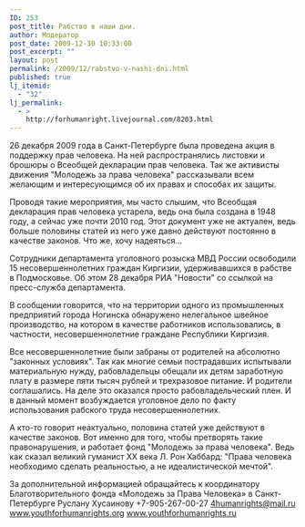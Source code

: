 ```yaml
---
ID: 253
post_title: Рабство в наши дни.
author: Модератор
post_date: 2009-12-30 10:33:00
post_excerpt: ""
layout: post
permalink: /2009/12/rabstvo-v-nashi-dni.html
published: true
lj_itemid:
  - "32"
lj_permalink:
  - >
    http://forhumanright.livejournal.com/8203.html
---
```

26 декабря 2009 года в Санкт-Петербурге была проведена акция в поддержку прав человека. На ней распространялись листовки и брошюры о Всеобщей декларации прав человека. Так же активисты движения "Молодежь за права человека" рассказывали всем желающим и интересующимся об их правах и способах их защиты.

Проводя такие мероприятия, мы часто слышим, что Всеобщая декларация прав человека устарела, ведь она была создана в 1948 году, а сейчас уже почти 2010 год. Этот документ уже не актуален, ведь больше половины статей из него уже давно действуют постоянно в качестве законов. Что же, хочу надеяться...

Сотрудники департамента уголовного розыска МВД России освободили 15 несовершеннолетних граждан Киргизии, удерживавшихся в рабстве в Подмосковье. Об этом 28 декабря РИА "Новости" со ссылкой на пресс-служба департамента.

В сообщении говорится, что на территории одного из промышленных предприятий города Ногинска обнаружено нелегальное швейное производство, на котором в качестве работников использовались, в частности, несовершеннолетние граждане Республики Киргизия.

Все несовершеннолетние были забраны от родителей на абсолютно "законных условиях". Так как многие семьи пострадавших испытывали материальную нужду, рабовладельцы обещали их детям заработную плату в размере пяти тысяч рублей и трехразовое питание. И родители соглашались. На деле это оказался просто рабовладельческий плен. И в данный момент возбуждается уголовное дело по факту использования рабского труда несовершеннолетних.

А кто-то говорит неактуально, половина статей уже действуют в качестве законов. Вот именно для того, чтобы претворять такие правонарушения, и работает фонд "Молодежь за права человека". Ведь как сказал великий гуманист ХХ века Л. Рон Хаббард: "Права человека необходимо сделать реальностью, а не идеалистической мечтой".

За дополнительной информацией обращайтесь к координатору
Благотворительного фонда «Молодежь за Права Человека» в Санкт-Петербурге
Руслану Хусаинову
+7-905-267-00-27
4humanrights@mail.ru
www.youthforhumanrights.org
www.youthforhumanrights.ru